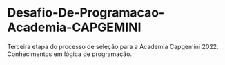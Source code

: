 # Desafio-De-Programacao-Academia-CAPGEMINI
Terceira etapa do processo de seleção para a Academia Capgemini 2022. Conhecimentos em lógica de programação. 
